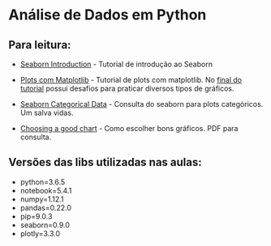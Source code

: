 # Análise de Dados em Python

## Para leitura:

- [Seaborn Introduction](https://seaborn.pydata.org/introduction.html) - Tutorial de introdução ao Seaborn

- [Plots com Matplotlib](http://www.scipy-lectures.org/intro/matplotlib/matplotlib.html) - Tutorial de plots com matplotlib. No [final do tutorial](http://www.scipy-lectures.org/intro/matplotlib/matplotlib.html#other-types-of-plots-examples-and-exercises) possui desafios para praticar diversos tipos de gráficos.

- [Seaborn Categorical Data](https://seaborn.pydata.org/tutorial/categorical.html) - Consulta do seaborn para plots categóricos. Um salva vidas.

- [Choosing a good chart](http://extremepresentation.typepad.com/blog/2006/09/choosing_a_good.html) - Como escolher bons gráficos. PDF para consulta.

## Versões das libs utilizadas nas aulas:

  - python=3.6.5
  - notebook=5.4.1
  - numpy=1.12.1
  - pandas=0.22.0
  - pip=9.0.3
  - seaborn=0.9.0
  - plotly=3.3.0